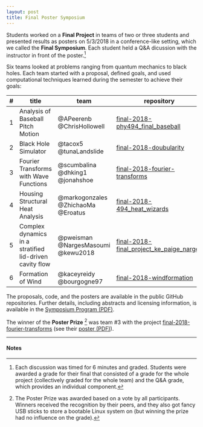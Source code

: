 ```yaml
---
layout: post
title: Final Poster Symposium
---
```


Students worked on a **Final Project** in teams of two or three students and presented results as posters on 5/3/2018 in a conference-like setting, which we called the **Final Symposium**. Each student held a Q&A dicussion with the instructor in front of the poster.[^1]

Six teams looked at problems ranging from quantum mechanics to black holes. Each team started with a proposal, defined goals, and used computational techniques learned during the semester to achieve their goals:

| #  | title  | team  | repository |
|----|--------|-------|------------|
| 1  | Analysis of Baseball Pitch Motion   | @APeerenb  @ChrisHollowell   | [final-2018-phy494_final_baseball](https://github.com/ASU-CompMethodsPhysics-PHY494/final-2018-phy494_final_baseball) |
| 2  | Black Hole Simulator | @tacox5 @tunaLandslide | [final-2018-doubularity](https://github.com/ASU-CompMethodsPhysics-PHY494/final-2018-doubularity) | 
| 3 | Fourier Transforms with Wave Functions | @scumbalina @dhking1 @jonahshoe | [final-2018-fourier-transforms](https://github.com/ASU-CompMethodsPhysics-PHY494/final-2018-fourier-transforms) |
| 4 | Housing Structural Heat Analysis | @markogonzales @ZhichaoMa @Eroatus | [final-2018-494_heat_wizards](https://github.com/ASU-CompMethodsPhysics-PHY494/final-2018-494_heat_wizards) |
| 5 | Complex dynamics in a stratified lid-driven cavity flow | @pweisman @NargesMasoumi @kewu2018 | [final-2018-final_project_ke_paige_narges](https://github.com/ASU-CompMethodsPhysics-PHY494/final-2018-final_project_ke_paige_narges) |
| 6 | Formation of Wind | @kaceyreidy @bourgogne97 | [final-2018-windformation](https://github.com/ASU-CompMethodsPhysics-PHY494/final-2018-windformation) |



The proposals, code, and the posters are available in the public GitHub repositories. Further details, including abstracts and licensing information, is available in the [Symposium Program (PDF)]({{site.baseurl}}/{{site.docs}}/program_symposium_2018.pdf).

The winner of the **Poster Prize** [^2] was team #3 with the project
[final-2018-fourier-transforms](https://github.com/ASU-CompMethodsPhysics-PHY494/final-2018-fourier-transforms)
(see their [poster
(PDF)](https://github.com/ASU-CompMethodsPhysics-PHY494/final-2018-fourier-transforms/blob/master/poster/poster.pdf)).


--------

#### Notes

[^1]: Each discussion was timed for 6 minutes and graded. Students
      were awarded a grade for their final that consisted of a grade
      for the whole project (collectively graded for the whole team)
      and the Q&A grade, which provides an individual component.

[^2]: The Poster Prize was awarded based on a vote by all
      participants. Winners received the recognition by their peers,
      and they also got fancy USB sticks to store a bootable Linux
      system on (but winning the prize had no influence on the grade).
